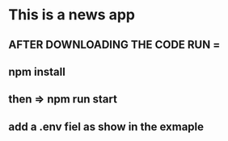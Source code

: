 # This is a news app

## AFTER DOWNLOADING THE CODE RUN =

## npm install
## then => npm run start 

## add a .env fiel as show in the exmaple 

